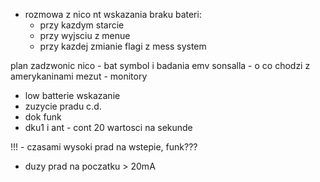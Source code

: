 - rozmowa z nico nt wskazania braku bateri:
	- przy kazdym starcie
	- przy wyjsciu z menue
	- przy kazdej zmianie flagi z mess system

plan
zadzwonic nico - bat symbol i badania emv
sonsalla - o co chodzi z amerykaninami
mezut - monitory


- low batterie wskazanie
- zuzycie pradu c.d.
- dok funk
- dku1 i ant - cont 20 wartosci na sekunde



!!! - czasami wysoki prad na wstepie, funk???
- duzy prad na poczatku > 20mA